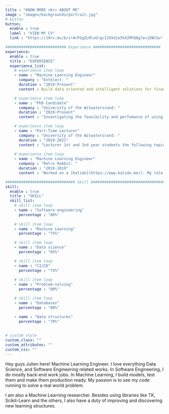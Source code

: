 ```yaml
---
title : "KNOW MORE <br> ABOUT ME"
image : "images/backgrounds/portrait.jpg"
# button
button:
  enable : true
  label : "VIEW MY CV"
  link : "https://1drv.ms/b/s!ArFGgZLMlxGrgcI2XXdje5hX2MFQ8g?e=jDBCGu"

########################### Experience ##############################
experience:
  enable : true
  title : "EXPERIENCE"
  experience_list:
    # experience item loop
    - name : "Machine Learning Engineer"
      company : "Entelect: "
      duration : "2019-Present"
      content : Build data oriented and intelligent solutions for financial institutions, from POC (Proof-Of-Concept) to production. This involves dealing with CI/CD, Software Architecture and Orchestration, a lot of creativity.

    # experience item loop
    - name : "PhD Candidate"
      company : "University of the Witwatersrand: "
      duration : "2019-Present"
      content : "Investigating the feasibility and perfomance of using Binary Neural Networks (BNN) on current benchmark tasks. The aim is to reduce the load of on GPU from arithmetic operations with huge matrices made of 32 or 64 floating point numbers."

    # experience item loop
    - name : "Part-Time Lecturer"
      company : "University of the Witwatersrand: "
      duration : "2019-2021"
      content : "Lecturer 1st and 2nd year students the following topics: Introduction to Programming Using C++ and Python, Data Structures and Algorithms and Computer Networks."
      
    # experience item loop
    - name : "Machine Learning Engineer"
      company : "Retro Rabbit: "
      duration : "2018-2019"
      content : "Worked on a [Kalido](https://www.kalido.me/). My role was mainly to maintain and improve the different Machine Learning models for the systems on AWS Cloud. That was entailing reading new papers, A/B testing, custom dataset creation and training."

############################### Skill #################################
skill:
  enable : true
  title : "SKILL"
  skill_list:
    # skill item loop
    - name : "Software engineering"
      percentage : "80%"
      
    # skill item loop
    - name : "Machine Learning"
      percentage : "75%"

    # skill item loop
    - name : "Data science"
      percentage : "85%"

    # skill item loop
    - name : "CI/CD"
      percentage : "75%"
      
    # skill item loop
    - name : "Problem-solving"
      percentage : "80%"

    # skill item loop
    - name : "Databases"
      percentage : "80%"

    - name : "Data structures"
      percentage : "70%"
      
      
# custom style
custom_class: "" 
custom_attributes: "" 
custom_css: ""
---
```


Hey guys Julien here! Machine Learning Engineer. I love everything Data Science, and Software Engineering related works. 
In Software Engineering, I do mostly back-end work jobs. In Machine Learning, I build models, test them and make them production ready.
My passion is to see my code running to solve a real world problem. 

I am also a Machine Learning researcher. Besides using libraries like TK, Scikit-Learn and the others, I also have a duty of improving and discovering new learning structures.